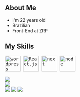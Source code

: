  ## About Me

  - I'm 22 years old
  - Brazilian
  - Front-End at ZRP

  ## My Skills

  <p>
    <kbd>
      <kbd><img class="img-icons" alt="wordpress" width="50" height="50" src="https://cdn-icons-png.flaticon.com/512/174/174881.png"></kbd>
      <kbd><img class="img-icons" alt="React.js" width="50" height="50" src="https://react-cn.github.io/react/img/logo.svg"></kbd>
      <kbd><img class="img-icons" alt="next" width="50" height="50" src="https://www.datocms-assets.com/75941/1657707878-nextjs_logo.png"></kbd>
      <kbd><img class="img-icons" alt="node" width="50" height="50" src="https://cdn-icons-png.flaticon.com/512/919/919825.png"></kbd>
    </kbd>
  </p>

  <div>
    <img src="https://github-readme-stats.vercel.app/api?username=ecsedeipedro&hide=contribs,prs&show_icons=true&theme=tokyonight">
  </div>
  
  <div>
    <img src="https://github-readme-stats.vercel.app/api/top-langs?username=ecsedeipedro&show_icons=true&theme=tokyonight&locale=en&layout=compact">
  </div>

  <div> 
    <a href="https://www.instagram.com/ecsedei_/" target="_blank"><img src="https://img.shields.io/badge/-Instagram-%23E4405F?style=for-the-badge&logo=instagram&logoColor=white"></a>
    <a href = "mailto:pedro.martins55757@gmail.com"><img src="https://img.shields.io/badge/-Gmail-%23333?style=for-the-badge&logo=gmail&logoColor=white"></a>
    <a href="https://www.linkedin.com/in/pedromartins02920/" target="_blank"><img src="https://img.shields.io/badge/-LinkedIn-%230077B5?style=for-the-badge&logo=linkedin&logoColor=white"></a> 
  </div>

